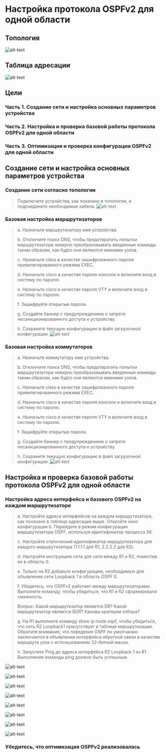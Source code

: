 # Настройка протокола OSPFv2 для одной области
## Топология
![alt-text](https://raw.githubusercontent.com/rpv101101/OTUS-homework/main/lab10/IMG/top.png)
## Таблица адресации
![alt-text](https://raw.githubusercontent.com/rpv101101/OTUS-homework/main/lab10/IMG/TA.png)
## Цели
### Часть 1. Создание сети и настройка основных параметров устройства
### Часть 2. Настройка и проверка базовой работы протокола  OSPFv2 для одной области
### Часть 3. Оптимизация и проверка конфигурации OSPFv2 для одной области
## Создание сети и настройка основных параметров устройства
### Создание сети согласно топологии
>Подключите устройства, как показано в топологии, и подсоедините необходимые кабели.
![alt-text](https://raw.githubusercontent.com/rpv101101/OTUS-homework/main/lab10/IMG/1.png)
### Базовая настройка маршрутизаторов
>a.	Назначьте маршрутизатору имя устройства.
>
>b.	Отключите поиск DNS, чтобы предотвратить попытки маршрутизатора неверно преобразовывать введенные команды таким образом, как будто они являются именами узлов.
>
>c.	Назначьте class в качестве зашифрованного пароля привилегированного режима EXEC.
>
>d.	Назначьте cisco в качестве пароля консоли и включите вход в систему по паролю.
>
>e.	Назначьте cisco в качестве пароля VTY и включите вход в систему по паролю.
>
>f.	Зашифруйте открытые пароли.
>
>g.	Создайте баннер с предупреждением о запрете несанкционированного доступа к устройству.
>
>h.	Сохраните текущую конфигурацию в файл загрузочной конфигурации.
![alt-text](https://raw.githubusercontent.com/rpv101101/OTUS-homework/main/lab10/IMG/R1_1.png)
### Базовая настройка коммутаторов
>a.	Назначьте коммутатору имя устройства.
>
>b.	Отключите поиск DNS, чтобы предотвратить попытки маршрутизатора неверно преобразовывать введенные команды таким образом, как будто они являются именами узлов.
>
>c.	Назначьте class в качестве зашифрованного пароля привилегированного режима EXEC.
>
>d.	Назначьте cisco в качестве пароля консоли и включите вход в систему по паролю.
>
>e.	Назначьте cisco в качестве пароля VTY и включите вход в систему по паролю.
>
>f.	Зашифруйте открытые пароли.
>
>g.	Создайте баннер с предупреждением о запрете несанкционированного доступа к устройству.
>
>h.	Сохраните текущую конфигурацию в файл загрузочной конфигурации.
![alt-text](https://raw.githubusercontent.com/rpv101101/OTUS-homework/main/lab10/IMG/S1_1.png)
## Настройка и проверка базовой работы протокола OSPFv2 для одной области
### Настройка адреса интерфейса и базового OSPFv2 на каждом маршрутизаторе
>a.	Настройте адреса интерфейсов на каждом маршрутизаторе, как показано в таблице адресации выше.
>Откройте окно конфигурации
>b.	Перейдите в режим конфигурации маршрутизатора OSPF, используя идентификатор процесса 56.
>
>c.	Настройте статический идентификатор маршрутизатора для каждого маршрутизатора (1.1.1.1 для R1, 2.2.2.2 для R2).
>
>d.	Настройте инструкцию сети для сети между R1 и R2, поместив ее в область 0.
>
>e.	Только на R2 добавьте конфигурацию, необходимую для объявления сети Loopback 1 в область OSPF 0.
>
>f.	Убедитесь, что OSPFv2 работает между маршрутизаторами. Выполните команду, чтобы убедиться, что R1 и R2 сформировали смежность.
>
>Вопрос: Какой маршрутизатор является DR? Какой маршрутизатор является BDR? Каковы критерии отбора?
>
>g.	На R1 выполните команду show ip route ospf, чтобы убедиться, что сеть R2 Loopback1 присутствует в таблице маршрутизации. Обратите внимание, что поведение OSPF по умолчанию заключается в объявлении интерфейса обратной связи в качестве маршрута узла с использованием 32-битной маски.
>
>h.	Запустите Ping до  адреса интерфейса R2 Loopback 1 из R1. Выполнение команды ping должно быть успешным.
>
![alt-text](https://raw.githubusercontent.com/rpv101101/OTUS-homework/main/lab10/IMG/R1_s.png)

![alt-text](https://raw.githubusercontent.com/rpv101101/OTUS-homework/main/lab10/IMG/R2_s.png)

![alt-text](https://raw.githubusercontent.com/rpv101101/OTUS-homework/main/lab10/IMG/R1_s1.png)

![alt-text](https://raw.githubusercontent.com/rpv101101/OTUS-homework/main/lab10/IMG/R2_s2.png)

![alt-text](https://raw.githubusercontent.com/rpv101101/OTUS-homework/main/lab10/IMG/2.png)

![alt-text](https://raw.githubusercontent.com/rpv101101/OTUS-homework/main/lab10/IMG/3.png)

![alt-text](https://raw.githubusercontent.com/rpv101101/OTUS-homework/main/lab10/IMG/4.png)

![alt-text](https://raw.githubusercontent.com/rpv101101/OTUS-homework/main/lab10/IMG/5.png)

### Убедитесь, что оптимизация OSPFv2 реализовалась
